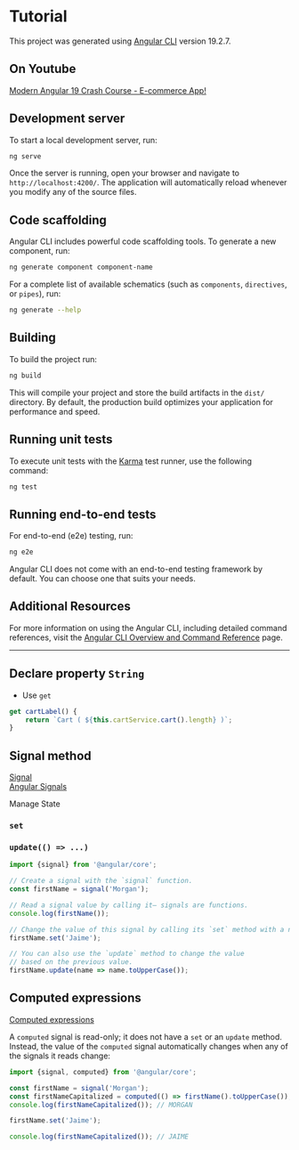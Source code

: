 # Tutorial

This project was generated using [Angular CLI](https://github.com/angular/angular-cli) version 19.2.7.

## On Youtube  
[Modern Angular 19 Crash Course - E-commerce App!](https://www.youtube.com/watch?v=RNr1QZM4A38)  


## Development server

To start a local development server, run:

```bash
ng serve
```

Once the server is running, open your browser and navigate to `http://localhost:4200/`. The application will automatically reload whenever you modify any of the source files.

## Code scaffolding

Angular CLI includes powerful code scaffolding tools. To generate a new component, run:

```bash
ng generate component component-name
```

For a complete list of available schematics (such as `components`, `directives`, or `pipes`), run:

```bash
ng generate --help
```

## Building

To build the project run:

```bash
ng build
```

This will compile your project and store the build artifacts in the `dist/` directory. By default, the production build optimizes your application for performance and speed.

## Running unit tests

To execute unit tests with the [Karma](https://karma-runner.github.io) test runner, use the following command:

```bash
ng test
```

## Running end-to-end tests

For end-to-end (e2e) testing, run:

```bash
ng e2e
```

Angular CLI does not come with an end-to-end testing framework by default. You can choose one that suits your needs.

## Additional Resources

For more information on using the Angular CLI, including detailed command references, visit the [Angular CLI Overview and Command Reference](https://angular.dev/tools/cli) page.

---

## Declare property `String`
- Use `get`  

```ts
get cartLabel() {
    return `Cart ( ${this.cartService.cart().length} )`;
}
```  

## Signal method  

[Signal](https://angular.dev/essentials/signals)  
[Angular Signals](https://angular.dev/guide/signals)  

Manage State  

### `set`  
### `update(() => ...)`

```ts
import {signal} from '@angular/core';

// Create a signal with the `signal` function.
const firstName = signal('Morgan');

// Read a signal value by calling it— signals are functions.
console.log(firstName());

// Change the value of this signal by calling its `set` method with a new value.
firstName.set('Jaime');

// You can also use the `update` method to change the value
// based on the previous value.
firstName.update(name => name.toUpperCase());

```  

## Computed expressions  
[Computed expressions](https://angular.dev/essentials/signals#computed-expressions)  

A `computed` signal is read-only; it does not have a `set` or an `update` method. Instead, the value of the `computed` signal automatically changes when any of the signals it reads change:  

```ts
import {signal, computed} from '@angular/core';

const firstName = signal('Morgan');
const firstNameCapitalized = computed(() => firstName().toUpperCase());
console.log(firstNameCapitalized()); // MORGAN

firstName.set('Jaime');

console.log(firstNameCapitalized()); // JAIME

```  


